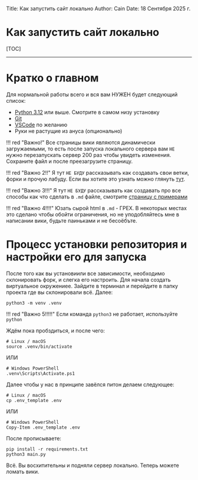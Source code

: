 Title: Как запустить сайт локально
Author: Cain
Date: 18 Сентября 2025 г.

# Как запустить сайт локально

[TOC]

---

# Кратко о главном
Для нормальной работы всего и вся вам НУЖЕН будет следующий список:

- [Python 3.12](https://www.python.org/downloads/release/python-3123/) или выше. Смотрите в самом низу установку
- [Git](https://git-scm.com/downloads)
- [VSCode](https://code.visualstudio.com/) по желанию
- Руки не растущие из ануса (опционально)

!!! red "Важно!"
    Все страницы вики являются динамически загружаемыми, то есть после запуска локального сервера вам `НЕ` нужно перезапускать сервер 200 раз чтобы увидеть изменения. Сохраните файл и после преезагрузите страницу.

!!! red "Важно 2!!"
    Я тут `НЕ БУДУ` рассказывать как создавать свои ветки, форки и прочую лабуду. Если вы хотите это узнать можно глянуть [тут](https://bestprogrammer.ru/programmirovanie-i-razrabotka/kak-sdelat-pulrekvest-na-github-poshagovoe-rukovodstvo-dlya-nachinayushix).

!!! red "Важно 3!!!"
    Я тут `НЕ БУДУ` рассказывать как создавать про все способы как что сделать в `.md` файле, смотрите [страницу с примерами](/wiki/example)

!!! red "Важно 4!!!!"
    Юзать сырой html в `.md` - ГРЕХ. В некоторых местах это сделано чтобы обойти ограничения, но не уподобляйтесь мне в написании вики, будьте паиньками и не бесоёбъте.

# Процесс установки репозитория и настройки его для запуска
После того как вы установиили все зависимости, необходимо склонировать форк, и слегка его настроить. Для начала создать виртуальное окружениее. Зайдите в терминал и перейдите в папку проекта где вы склонировали всё. Далее:

```
python3 -m venv .venv
```

!!! red "Важно 5!!!!!"
    Eсли команда `python3` не работает, используйте `python`

Ждём пока пробздиться, и после чего:

```
# Linux / macOS
source .venv/bin/activate
```

ИЛИ

```
# Windows PowerShell
.venv\Scripts\Activate.ps1
```

Далее чтобы у нас в принципе завёлся питон делаем следующее:

```
# Linux / macOS
cp .env_template .env
```

ИЛИ

```
# Windows PowerShell
Copy-Item .env_template .env
```

После прописываете:

```
pip install -r requirements.txt
python3 main.py
```

Всё. Вы восхитительны и подняли сервер локально. Теперь можете ломать вики.

